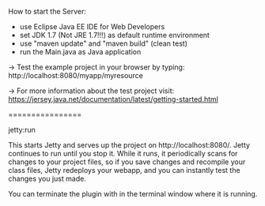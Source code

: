 How to start the Server:
- use Eclipse Java EE IDE for Web Developers
- set JDK 1.7 (Not JRE 1.7!!!) as default runtime environment
- use "maven update" and "maven build" (clean test)
- run the Main.java as Java application

-> Test the example project in your browser by typing:
http://localhost:8080/myapp/myresource

-> For more information about the test project visit:
https://jersey.java.net/documentation/latest/getting-started.html


================

jetty:run

This starts Jetty and serves up the project on http://localhost:8080/.
Jetty continues to run until you stop it. While it runs, it periodically scans for changes to your project files, so if you save changes and recompile your class files, Jetty redeploys your webapp, and you can instantly test the changes you just made.

You can terminate the plugin with in the terminal window where it is running.


